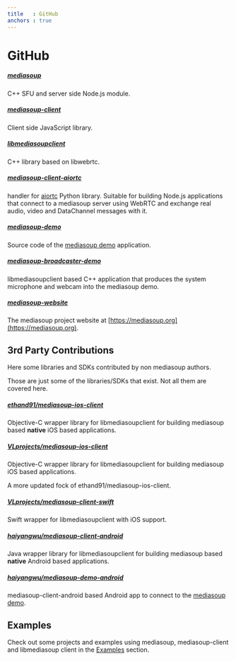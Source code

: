 ```yaml
---
title   : GitHub
anchors : true
---
```



# GitHub

##### [mediasoup](https://github.com/versatica/mediasoup/)

C++ SFU and server side Node.js module.


##### [mediasoup-client](https://github.com/versatica/mediasoup-client/)

Client side JavaScript library.


##### [libmediasoupclient](https://github.com/versatica/libmediasoupclient/)

C++ library based on libwebrtc.


##### [mediasoup-client-aiortc](https://github.com/versatica/mediasoup-client-aiortc/)

handler for [aiortc](https://github.com/aiortc/aiortc/) Python library. Suitable for building Node.js applications that connect to a mediasoup server using WebRTC and exchange real audio, video and DataChannel messages with it.


##### [mediasoup-demo](https://github.com/versatica/mediasoup-demo/)

Source code of the [mediasoup demo](https://demo.mediasoup.org) application.


##### [mediasoup-broadcaster-demo](https://github.com/versatica/mediasoup-broadcaster-demo/)

libmediasoupclient based C++ application that produces the system microphone and webcam into the mediasoup demo.


##### [mediasoup-website](https://github.com/versatica/mediasoup-website/)

The mediasoup project website at [https://mediasoup.org](https://mediasoup.org).


## 3rd Party Contributions

Here some libraries and SDKs contributed by non mediasoup authors. 

<div markdown="1" class="note">
Those are just some of the libraries/SDKs that exist. Not all them are covered here.
</div>

##### [ethand91/mediasoup-ios-client](https://github.com/ethand91/mediasoup-ios-client)

Objective-C wrapper library for libmediasoupclient for building mediasoup based **native** iOS based applications.

##### [VLprojects/mediasoup-ios-client](https://github.com/VLprojects/mediasoup-ios-client)

Objective-C wrapper library for libmediasoupclient for building mediasoup iOS based applications.

A more updated fock of ethand91/mediasoup-ios-client.

##### [VLprojects/mediasoup-client-swift](https://github.com/VLprojects/mediasoup-client-swift)

Swift wrapper for libmediasoupclient with iOS support.

##### [haiyangwu/mediasoup-client-android](https://github.com/haiyangwu/mediasoup-client-android)

Java wrapper library for libmediasoupclient for building mediasoup based **native** Android based applications.

##### [haiyangwu/mediasoup-demo-android](https://github.com/haiyangwu/mediasoup-demo-android)

mediasoup-client-android based Android app to connect to the [mediasoup demo](https://demo.mediasoup.org).


## Examples

Check out some projects and examples using mediasoup, mediasoup-client and libmediasoup client in the [Examples](/documentation/examples/) section.
